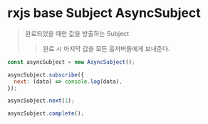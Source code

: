# rxjs base Subject AsyncSubject

> 완료되었을 때만 값을 방출하는 Subject
>
> > 완료 시 마지막 값을 모든 옵저버들에게 보내준다.

```js
const asyncSubject = new AsyncSubject();

asyncSubject.subscribe({
  next: (data) => console.log(data),
});

asyncSubject.next(1);

asyncSubject.complete();
```
